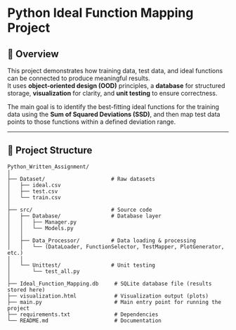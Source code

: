 ﻿# Python Ideal Function Mapping Project

## 📌 Overview
This project demonstrates how training data, test data, and ideal functions can be connected to produce meaningful results.  
It uses **object-oriented design (OOD)** principles, a **database** for structured storage, **visualization** for clarity, and **unit testing** to ensure correctness.  

The main goal is to identify the best-fitting ideal functions for the training data using the **Sum of Squared Deviations (SSD)**, and then map test data points to those functions within a defined deviation range.

---

## 📂 Project Structure

```
Python_Written_Assignment/
│
├── Dataset/                     # Raw datasets
│   ├── ideal.csv
│   ├── test.csv
│   └── train.csv
│
├── src/                         # Source code
│   ├── Database/                # Database layer
│   │   ├── Manager.py
│   │   └── Models.py
│   │
│   ├── Data_Processor/          # Data loading & processing
│   │   └── (DataLoader, FunctionSelector, TestMapper, PlotGenerator, etc.)
│   │
│   └── Unittest/                # Unit testing
│       └── test_all.py
│
├── Ideal_Function_Mapping.db     # SQLite database file (results stored here)
├── visualization.html            # Visualization output (plots)
├── main.py                       # Main entry point for running the project
├── requirements.txt              # Dependencies
└── README.md                     # Documentation
```


